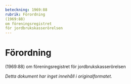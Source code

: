 ```yaml
---
beteckning: 1969:88
rubrik: Förordning
(1969:88)
om föreningsregistret
för jordbrukskasserörelsen
---
```

# Förordning
(1969:88)
om föreningsregistret
för jordbrukskasserörelsen

*Detta dokument har inget innehåll i originalformatet.*
